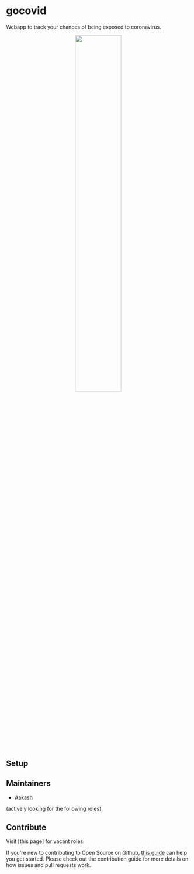 # gocovid
Webapp to track your chances of being exposed to coronavirus.

<p align="center">
<img src="https://aha3d.in/uploads/gocovid/all_screens.png" width="50%">
</p>

## Setup

## Maintainers

- [Aakash](https://github.com/aakash-aha)

(actively looking for the following roles):

## Contribute

Visit [this page] for vacant roles.

If you're new to contributing to Open Source on Github, [this guide](https://guides.github.com/activities/contributing-to-open-source/) can help you get started. Please check out the contribution guide for more details on how issues and pull requests work.
